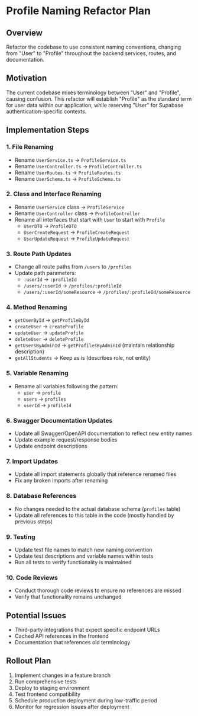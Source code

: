 # Profile Naming Refactor Plan

## Overview

Refactor the codebase to use consistent naming conventions, changing from "User" to "Profile" throughout the backend services, routes, and documentation.

## Motivation

The current codebase mixes terminology between "User" and "Profile", causing confusion. This refactor will establish "Profile" as the standard term for user data within our application, while reserving "User" for Supabase authentication-specific contexts.

## Implementation Steps

### 1. File Renaming

- Rename `UserService.ts` → `ProfileService.ts`
- Rename `UserController.ts` → `ProfileController.ts`
- Rename `UserRoutes.ts` → `ProfileRoutes.ts`
- Rename `UserSchema.ts` → `ProfileSchema.ts`

### 2. Class and Interface Renaming

- Rename `UserService` class → `ProfileService`
- Rename `UserController` class → `ProfileController`
- Rename all interfaces that start with `User` to start with `Profile`
  - `UserDTO` → `ProfileDTO`
  - `UserCreateRequest` → `ProfileCreateRequest`
  - `UserUpdateRequest` → `ProfileUpdateRequest`

### 3. Route Path Updates

- Change all route paths from `/users` to `/profiles`
- Update path parameters:
  - `:userId` → `:profileId`
  - `/users/:userId` → `/profiles/:profileId`
  - `/users/:userId/someResource` → `/profiles/:profileId/someResource`

### 4. Method Renaming

- `getUserById` → `getProfileById`
- `createUser` → `createProfile`
- `updateUser` → `updateProfile`
- `deleteUser` → `deleteProfile`
- `getUsersByAdminId` → `getProfilesByAdminId` (maintain relationship description)
- `getAllStudents` → Keep as is (describes role, not entity)

### 5. Variable Renaming

- Rename all variables following the pattern:
  - `user` → `profile`
  - `users` → `profiles`
  - `userId` → `profileId`

### 6. Swagger Documentation Updates

- Update all Swagger/OpenAPI documentation to reflect new entity names
- Update example request/response bodies
- Update endpoint descriptions

### 7. Import Updates

- Update all import statements globally that reference renamed files
- Fix any broken imports after renaming

### 8. Database References

- No changes needed to the actual database schema (`profiles` table)
- Update all references to this table in the code (mostly handled by previous steps)

### 9. Testing

- Update test file names to match new naming convention
- Update test descriptions and variable names within tests
- Run all tests to verify functionality is maintained

### 10. Code Reviews

- Conduct thorough code reviews to ensure no references are missed
- Verify that functionality remains unchanged

## Potential Issues

- Third-party integrations that expect specific endpoint URLs
- Cached API references in the frontend
- Documentation that references old terminology

## Rollout Plan

1. Implement changes in a feature branch
2. Run comprehensive tests
3. Deploy to staging environment
4. Test frontend compatibility
5. Schedule production deployment during low-traffic period
6. Monitor for regression issues after deployment
